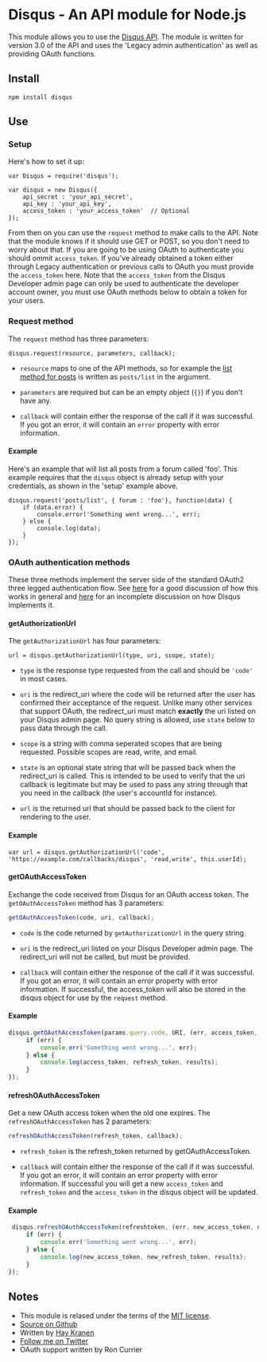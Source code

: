 # Disqus - An API module for Node.js

This module allows you to use the [Disqus API](http://disqus.com/api/docs/). The module is written for version 3.0 of the API and uses the 'Legacy admin authentication' as well as providing OAuth functions.

## Install

    npm install disqus

## Use

### Setup

Here's how to set it up:

    var Disqus = require('disqus');

    var disqus = new Disqus({
        api_secret : 'your_api_secret',
        api_key : 'your_api_key',
        access_token : 'your_access_token'  // Optional
    });

From then on you can use the `request` method to make calls to the API. Note that the module knows if it should use GET or POST, so you don't need to worry about that. If you are going to be using OAuth to authenticate you should ommit `access_token`. If you've already obtained a token either through Legacy authentication or previous calls to OAuth you must provide the `access_token` here. Note that the `access_token` from the Disqus Developer admin page can only be used to authenticate the developer account owner, you must use OAuth methods below to obtain a token for your users.

### Request method

The `request` method has three parameters:

    disqus.request(resource, parameters, callback);

* `resource` maps to one of the API methods, so for example the [list method for posts](http://disqus.com/api/docs/posts/list/) is written as `posts/list` in the argument.

* `parameters` are required but can be an empty object (`{}`) if you don't have any.

* `callback` will contain either the response of the call if it was successful. If you got an error, it will contain an `error` property with error information.

#### Example

Here's an example that will list all posts from a forum called 'foo'. This example requires that the `disqus` object is already setup with your credentials, as shown in the 'setup' example above.

    disqus.request('posts/list', { forum : 'foo'}, function(data) {
        if (data.error) {
            console.error('Something went wrong...', err);
        } else {
            console.log(data);
        }
    });

### OAuth authentication methods

These three methods implement the server side of the standard OAuth2 three legged authentication flow. See [here](http://oauthbible.com/#oauth-2-three-legged) for a good discussion of how this works in general and [here](https://disqus.com/api/docs/auth/) for an incomplete discussion on how Disqus implements it.

#### getAuthorizationUrl

The `getAuthorizationUrl` has four parameters:

    url = disqus.getAuthorizationUrl(type, uri, scope, state);

* `type` is the response type requested from the call and should be `'code'` in most cases.

* `uri` is the redirect_uri where the code will be returned after the user has confirmed their acceptance of the request. Unlike many other services that support OAuth, the redirect_uri must match **exactly** the uri listed on your Disqus admin page. No query string is allowed, use `state` below to pass data through the call.

* `scope` is a string with comma seperated scopes that are being requested. Possible scopes are read, write, and email.

* `state` is an optional state string that will be passed back when the redirect_uri is called. This is intended to be used to verify that the uri callback is legitimate but may be used to pass any string through that you need in the callback (the user's accountId for instance).

* `url` is the returned url that should be passed back to the ciient for rendering to the user.

#### Example

    var url = disqus.getAuthorizationUrl('code', 'https://example.com/callbacks/disqus', 'read,write', this.userId);

#### getOAuthAccessToken

Exchange the code received from Disqus for an OAuth access token. The `getOAuthAccessToken` method has 3 parameters:

``` javascript
getOAuthAccessToken(code, uri, callback);
```

* `code` is the code returned by `getAuthorizationUrl` in the query string.

* `uri` is the redirect_uri listed on your Disqus Developer admin page. The redirect_uri will not be called, but must be provided.

* `callback` will contain either the response of the call if it was successful. If you got an error, it will contain an error property with error information. If successful, the access_token will also be stored in the disqus object for use by the `request` method.

#### Example

``` javascript
disqus.getOAuthAccessToken(params.query.code, URI, (err, access_token, refresh_token, results) => {
     if (err) {
         console.err('Something went wrong...', err);
     } else {
         console.log(access_token, refresh_token, results);
     }
});
```

#### refreshOAuthAccessToken

Get a new OAuth access token when the old one expires. The `refreshOAuthAccessToken` has 2 parameters:

``` javascript
refreshOAuthAccessToken(refresh_token, callback);
```

* `refresh_token` is the refresh_token returned by getOAuthAccessToken.

* `callback` will contain either the response of the call if it was successful. If you got an error, it will contain an error property with error information. If successful you will get a new `access_token` and `refresh_token` and the `access_token` in the disqus object will be updated.

#### Example

``` javascript
 disqus.refreshOAuthAccessToken(refreshtoken, (err, new_access_token, new_refresh_token, results) => {
     if (err) {
         console.err('Something went wrong...', err);
     } else {
         console.log(new_access_token, new_refresh_token, results);
     }
});
```

## Notes
* This module is relased under the terms of the [MIT license](http://opensource.org/licenses/MIT).
* [Source on Github](http://github.com/rcurrier666/node-disqus)
* Written by [Hay Kranen](http://www.haykranen.nl)
* [Follow me on Twitter](http://twitter.com/hayify)
* OAuth support written by Ron Currier
